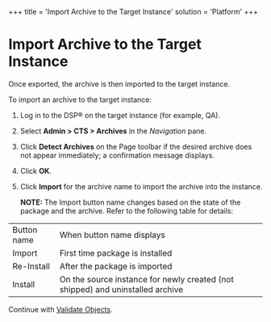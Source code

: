 +++
title = 'Import Archive to the Target Instance'
solution = 'Platform'
+++

# Import Archive to the Target Instance

Once exported, the archive is then imported to the target instance.

To import an archive to the target instance:

1.  Log in to the DSP® on the target instance (for example, QA).

2.  Select **Admin \> CTS \> Archives** in the *Navigation* pane.

3.  Click **Detect Archives** on the Page toolbar if the desired archive
    does not appear immediately; a confirmation message displays.

4.  Click **OK**.

5.  Click **Import** for the archive name to import the archive into the
    instance.
    
    **NOTE:** The Import button name changes based on the state of the
    package and the archive. Refer to the following table for
details:

|             |                                                                                |
| ----------- | ------------------------------------------------------------------------------ |
| Button name | When button name displays                                                      |
| Import      | First time package is installed                                                |
| Re-Install  | After the package is imported                                                  |
| Install     | On the source instance for newly created (not shipped) and uninstalled archive |

Continue with [Validate Objects](Validate_Objects.htm).
